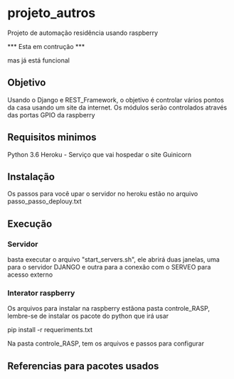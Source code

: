 # projeto_autros
Projeto de automação residência usando raspberry

*** Esta em contrução *** 

mas já está funcional

## Objetivo
Usando o Django e REST_Framework, o objetivo é controlar vários pontos da casa usando um site da internet.
Os módulos serão controlados através das portas GPIO da raspberry

## Requisitos minimos
Python 3.6
Heroku - Serviço que vai hospedar o site
Guinicorn

## Instalação
Os passos para você upar o servidor no heroku estão no arquivo passo_passo_deplouy.txt

## Execução

### Servidor
basta executar o arquivo "start_servers.sh", ele abrirá duas janelas, uma para o servidor DJANGO e outra para a conexão com o SERVEO para acesso externo

### Interator raspberry
Os arquivos para instalar na raspberry estãona pasta controle_RASP, lembre-se de instalar os pacote do python que irá usar

pip install -r requeriments.txt

Na pasta controle_RASP, tem os arquivos e passos para configurar

## Referencias para pacotes usados



